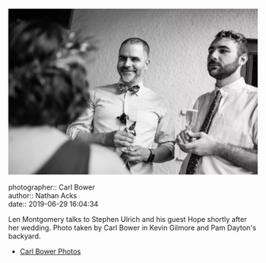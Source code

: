 ![Len Montgomery talks to Stephen Ulrich and his guest Hope](assets/2019-06-29-set-1-the-ceremony-49.webp)

photographer:: Carl Bower  
author:: Nathan Acks  
date:: 2019-06-29 16:04:34

Len Montgomery talks to Stephen Ulrich and his guest Hope shortly after her wedding. Photo taken by Carl Bower in Kevin Gilmore and Pam Dayton's backyard.

* [Carl Bower Photos](https://carlbowerphotos.com)
